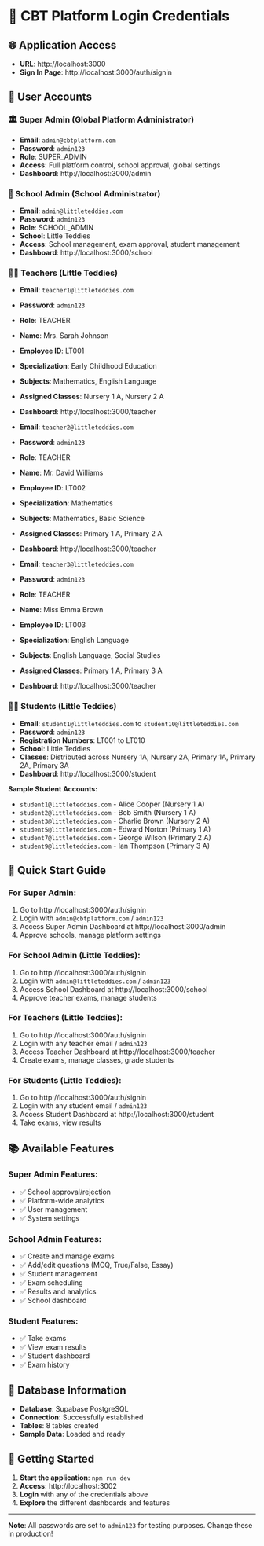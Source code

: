 # 🔐 CBT Platform Login Credentials

## 🌐 Application Access

- **URL**: http://localhost:3000
- **Sign In Page**: http://localhost:3000/auth/signin

## 👤 User Accounts

### 🏛️ Super Admin (Global Platform Administrator)

- **Email**: `admin@cbtplatform.com`
- **Password**: `admin123`
- **Role**: SUPER_ADMIN
- **Access**: Full platform control, school approval, global settings
- **Dashboard**: http://localhost:3000/admin

### 🏫 School Admin (School Administrator)

- **Email**: `admin@littleteddies.com`
- **Password**: `admin123`
- **Role**: SCHOOL_ADMIN
- **School**: Little Teddies
- **Access**: School management, exam approval, student management
- **Dashboard**: http://localhost:3000/school

### 👨‍🏫 Teachers (Little Teddies)

- **Email**: `teacher1@littleteddies.com`
- **Password**: `admin123`
- **Role**: TEACHER
- **Name**: Mrs. Sarah Johnson
- **Employee ID**: LT001
- **Specialization**: Early Childhood Education
- **Subjects**: Mathematics, English Language
- **Assigned Classes**: Nursery 1 A, Nursery 2 A
- **Dashboard**: http://localhost:3000/teacher

- **Email**: `teacher2@littleteddies.com`
- **Password**: `admin123`
- **Role**: TEACHER
- **Name**: Mr. David Williams
- **Employee ID**: LT002
- **Specialization**: Mathematics
- **Subjects**: Mathematics, Basic Science
- **Assigned Classes**: Primary 1 A, Primary 2 A
- **Dashboard**: http://localhost:3000/teacher

- **Email**: `teacher3@littleteddies.com`
- **Password**: `admin123`
- **Role**: TEACHER
- **Name**: Miss Emma Brown
- **Employee ID**: LT003
- **Specialization**: English Language
- **Subjects**: English Language, Social Studies
- **Assigned Classes**: Primary 1 A, Primary 3 A
- **Dashboard**: http://localhost:3000/teacher

### 👨‍🎓 Students (Little Teddies)

- **Email**: `student1@littleteddies.com` to `student10@littleteddies.com`
- **Password**: `admin123`
- **Registration Numbers**: LT001 to LT010
- **School**: Little Teddies
- **Classes**: Distributed across Nursery 1A, Nursery 2A, Primary 1A, Primary 2A, Primary 3A
- **Dashboard**: http://localhost:3000/student

**Sample Student Accounts:**

- `student1@littleteddies.com` - Alice Cooper (Nursery 1 A)
- `student2@littleteddies.com` - Bob Smith (Nursery 1 A)
- `student3@littleteddies.com` - Charlie Brown (Nursery 2 A)
- `student5@littleteddies.com` - Edward Norton (Primary 1 A)
- `student7@littleteddies.com` - George Wilson (Primary 2 A)
- `student9@littleteddies.com` - Ian Thompson (Primary 3 A)

## 🎯 Quick Start Guide

### For Super Admin:

1. Go to http://localhost:3000/auth/signin
2. Login with `admin@cbtplatform.com` / `admin123`
3. Access Super Admin Dashboard at http://localhost:3000/admin
4. Approve schools, manage platform settings

### For School Admin (Little Teddies):

1. Go to http://localhost:3000/auth/signin
2. Login with `admin@littleteddies.com` / `admin123`
3. Access School Dashboard at http://localhost:3000/school
4. Approve teacher exams, manage students

### For Teachers (Little Teddies):

1. Go to http://localhost:3000/auth/signin
2. Login with any teacher email / `admin123`
3. Access Teacher Dashboard at http://localhost:3000/teacher
4. Create exams, manage classes, grade students

### For Students (Little Teddies):

1. Go to http://localhost:3000/auth/signin
2. Login with any student email / `admin123`
3. Access Student Dashboard at http://localhost:3000/student
4. Take exams, view results

## 📚 Available Features

### Super Admin Features:

- ✅ School approval/rejection
- ✅ Platform-wide analytics
- ✅ User management
- ✅ System settings

### School Admin Features:

- ✅ Create and manage exams
- ✅ Add/edit questions (MCQ, True/False, Essay)
- ✅ Student management
- ✅ Exam scheduling
- ✅ Results and analytics
- ✅ School dashboard

### Student Features:

- ✅ Take exams
- ✅ View exam results
- ✅ Student dashboard
- ✅ Exam history

## 🔧 Database Information

- **Database**: Supabase PostgreSQL
- **Connection**: Successfully established
- **Tables**: 8 tables created
- **Sample Data**: Loaded and ready

## 🚀 Getting Started

1. **Start the application**: `npm run dev`
2. **Access**: http://localhost:3002
3. **Login** with any of the credentials above
4. **Explore** the different dashboards and features

---

**Note**: All passwords are set to `admin123` for testing purposes. Change these in production!
